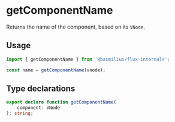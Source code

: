 # getComponentName

Returns the name of the component, based on its `VNode`.

## Usage

```ts
import { getComponentName } from '@basmilius/flux-internals';

const name = getComponentName(vnode);
```

## Type declarations

```ts
export declare function getComponentName(
    component: VNode
): string;
```

